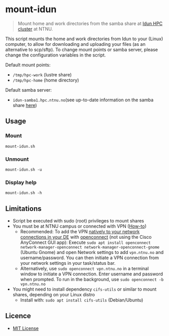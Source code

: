 # mount-idun

> Mount home and work directories from the samba share at [Idun HPC cluster](https://www.hpc.ntnu.no/display/hpc/Idun+Cluster) at NTNU.

This script mounts the home and work directories from Idun to your (Linux) computer, to allow for downloading and uploading your files (as an alternative to scp/sftp).
To change mount points or samba server, please change the configuration variables in the script.

Default mount points:

* `/tmp/hpc-work` (lustre share)
* `/tmp/hpc-home` (home directory)

Default samba server:

* `idun-samba1.hpc.ntnu.no`(see up-to-date information on the samba share [here](https://www.hpc.ntnu.no/display/hpc/Transferring+Data))

## Usage

### Mount

    mount-idun.sh
   
### Unmount
 
    mount-idun.sh -u
   
### Display help
 
    mount-idun.sh -h

## Limitations

* Script be executed with sudo (root) privileges to mount shares
* You must be at NTNU campus or connected with VPN ([How-to](https://innsida.ntnu.no/wiki/-/wiki/English/Install+VPN)) 
  * Recommended: To add the VPN [natively to your network connections in your DE](https://grepitout.com/install-openconnect-ubuntu-vpn-client/) with [openconnect](http://www.infradead.org/openconnect/) (not using the Cisco AnyConnect GUI app): Execute `sudo apt install openconnect network-manager-openconnect network-manager-openconnect-gnome` (Ubuntu Gnome) and open Network settings to add `vpn.ntnu.no` and username/password. You can then initiate a VPN connection from your network settings in your task/status bar.
  * Alternatively, use `sudo openconnect vpn.ntnu.no` in a terminal window to initiate a VPN connection. Enter username and password when prompted. To run in the background, use `sudo openconnect -b vpn.ntnu.no`
* You might need to install dependency `cifs-utils` or similar to mount shares, depending on your Linux distro
  * Install with: `sudo apt install cifs-utils` (Debian/Ubuntu)

## Licence

* [MIT License](LICENSE)
